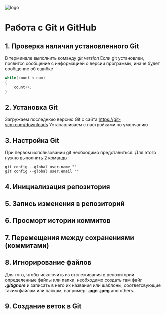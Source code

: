 ![logo](logogit.jpg)

# Работа с Git и GitHub

## 1. Проверка наличия установленного Git

В терминале выполнить команду *git version*
Если git установлен, появится сообщение с информацией о версии программы, иначе будет сообщение об ошибке

```C#
while(count < num) 
{
    count++;
}
```

## 2. Установка Git

Загружаем последнюю версию Git с сайта https://git-scm.com/downloads
Устанавливаем с настройками по умолчанию

## 3. Настройка Git

При первом использовании git необходимо представиться. Для этого нужно выполнить 2 команды:
```
git config --global user.name ""
git config --global user.email ""
```

## 4. Инициализация репозитория

## 5. Запись изменения в репозиторий

## 6. Просморт истории коммитов

## 7. Перемещения между сохранениями (коммитами)

## 8. Игнорирование файлов

Для того, чтобы исключить из отслеживания в репозитории определенные файлы или папки, необходимо создать там файл ***.gitignore*** и записать в него их названия или шаблоны, соответсвующие таким файлам или папкам, например:
**.pgn**
**.jpeg**
and others.

## 9. Создание веток в Git
